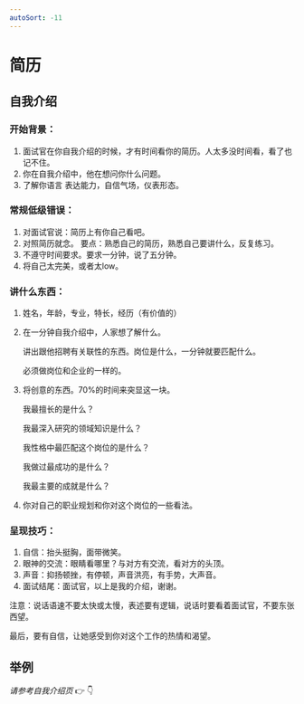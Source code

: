 ```yaml
---
autoSort: -11
---
```

# 简历
## 自我介绍

### 开始背景：

1. 面试官在你自我介绍的时候，才有时间看你的简历。人太多没时间看，看了也记不住。
2. 你在自我介绍中，他在想问你什么问题。    
3. 了解你语言 表达能力，自信气场，仪表形态。

### 常规低级错误：
1. 对面试官说：简历上有你自己看吧。
2. 对照简历就念。
    要点：熟悉自己的简历，熟悉自己要讲什么，反复练习。
3. 不遵守时间要求。要求一分钟，说了五分钟。
4. 将自己太完美，或者太low。

### 讲什么东西：
1. 姓名，年龄，专业，特长，经历（有价值的）
2. 在一分钟自我介绍中，人家想了解什么。

    讲出跟他招聘有关联性的东西。岗位是什么，一分钟就要匹配什么。

    必须做岗位和企业的一样的。

3. 将创意的东西。70%的时间来突显这一块。

    我最擅长的是什么？

    我最深入研究的领域知识是什么？

    我性格中最匹配这个岗位的是什么？

    我做过最成功的是什么？

    我最主要的成就是什么？

4. 你对自己的职业规划和你对这个岗位的一些看法。
### 呈现技巧：

1. 自信：抬头挺胸，面带微笑。
2. 眼神的交流：眼睛看哪里？与对方有交流，看对方的头顶。
3. 声音：抑扬顿挫，有停顿，声音洪亮，有手势，大声音。
4. 面试结尾：面试官，以上是我的介绍，谢谢。

注意：说话语速不要太快或太慢，表述要有逻辑，说话时要看着面试官，不要东张西望。

最后，要有自信，让她感受到你对这个工作的热情和渴望。

## 举例

*请参考自我介绍页* :point_right: :point_down:


